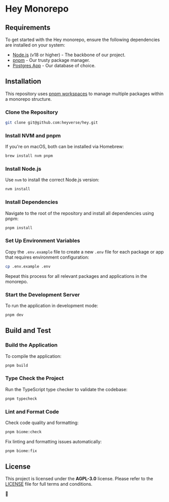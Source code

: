 # Hey Monorepo

## Requirements

To get started with the Hey monorepo, ensure the following dependencies are installed on your system:

- [Node.js](https://nodejs.org/en/download/) (v18 or higher) - The backbone of our project.
- [pnpm](https://pnpm.io/installation) - Our trusty package manager.
- [Postgres App](https://postgresapp.com/) - Our database of choice.

## Installation

This repository uses [pnpm workspaces](https://pnpm.io/workspaces) to manage multiple packages within a monorepo structure.

### Clone the Repository

```bash
git clone git@github.com:heyverse/hey.git
```

### Install NVM and pnpm

If you're on macOS, both can be installed via Homebrew:

```bash
brew install nvm pnpm
```

### Install Node.js

Use `nvm` to install the correct Node.js version:

```bash
nvm install
```

### Install Dependencies

Navigate to the root of the repository and install all dependencies using pnpm:

```bash
pnpm install
```

### Set Up Environment Variables

Copy the `.env.example` file to create a new `.env` file for each package or app that requires environment configuration:

```bash
cp .env.example .env
```

Repeat this process for all relevant packages and applications in the monorepo.

### Start the Development Server

To run the application in development mode:

```bash
pnpm dev
```

## Build and Test

### Build the Application

To compile the application:

```bash
pnpm build
```

### Type Check the Project

Run the TypeScript type checker to validate the codebase:

```bash
pnpm typecheck
```

### Lint and Format Code

Check code quality and formatting:

```bash
pnpm biome:check
```

Fix linting and formatting issues automatically:

```bash
pnpm biome:fix
```

## License

This project is licensed under the **AGPL-3.0** license. Please refer to the [LICENSE](./LICENSE) file for full terms and conditions.

🌸
